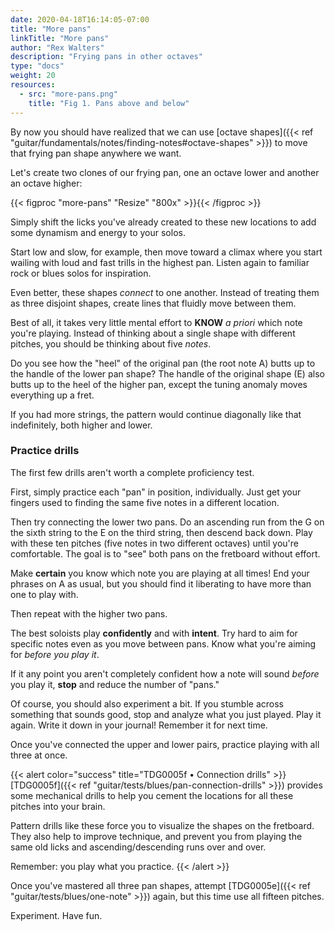```yaml
---
date: 2020-04-18T16:14:05-07:00
title: "More pans"
linkTitle: "More pans"
author: "Rex Walters"
description: "Frying pans in other octaves"
type: "docs"
weight: 20
resources:
  - src: "more-pans.png"
    title: "Fig 1. Pans above and below"
---
```


By now you should have realized that we can use [octave shapes]({{< ref "guitar/fundamentals/notes/finding-notes#octave-shapes" >}}) to move that frying pan shape anywhere we want.

Let's create two clones of our frying pan, one an octave lower and another an octave higher:

{{< figproc "more-pans" "Resize" "800x" >}}{{< /figproc >}}

Simply shift the licks you've already created to these new locations to add some dynamism and energy to your solos.

Start low and slow, for example, then move toward a climax where you start wailing with loud and fast trills in the highest pan. Listen again to familiar rock or blues solos for inspiration.

Even better, these shapes *connect* to one another. Instead of treating them as three disjoint shapes, create lines that fluidly move between them.

Best of all, it takes very little mental effort to **KNOW** *a priori* which note you're playing. Instead of thinking about a single shape with different pitches, you should be thinking about five *notes*.

Do you see how the "heel" of the original pan (the root note A) butts up to the handle of the lower pan shape? The handle of the original shape (E) also butts up to the heel of the higher pan, except the tuning anomaly moves everything up a fret.

If you had more strings, the pattern would continue diagonally like that indefinitely, both higher and lower.

### Practice drills

The first few drills aren't worth a complete proficiency test.

First, simply practice each "pan" in position, individually. Just get your fingers used to finding the same five notes in a different location.

Then try connecting the lower two pans. Do an ascending run from the G on the sixth string to the E on the third string, then descend back down. Play with these ten pitches (five notes in two different octaves) until you're comfortable. The goal is to "see" both pans on the fretboard without effort.

Make **certain** you know which note you are playing at all times! End your phrases on A as usual, but you should find it liberating to have more than one to play with.

Then repeat with the higher two pans.

The best soloists play **confidently** and with **intent**. Try hard to aim for specific notes even as you move between pans. Know what you're aiming for *before you play it*.

If it any point you aren't completely confident how a note will sound *before* you play it, **stop** and reduce the number of "pans."

Of course, you should also experiment a bit. If you stumble across something that sounds good, stop and analyze what you just played. Play it again. Write it down in your journal! Remember it for next time.

Once you've connected the upper and lower pairs, practice playing with all three at once.

{{< alert color="success" title="TDG0005f • Connection drills" >}}
[TDG0005f]({{< ref "guitar/tests/blues/pan-connection-drills" >}}) provides some mechanical drills to help you cement the locations for all these pitches into your brain.

Pattern drills like these force you to visualize the shapes on the fretboard. They also help to improve technique, and prevent you from playing the same old licks and ascending/descending runs over and over.

Remember: you play what you practice.
{{< /alert >}}

Once you've mastered all three pan shapes, attempt [TDG0005e]({{< ref "guitar/tests/blues/one-note" >}}) again, but this time use all fifteen pitches.

Experiment. Have fun.
